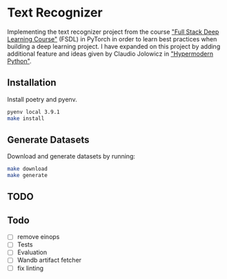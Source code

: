 # Text Recognizer
Implementing the text recognizer project from the course ["Full Stack Deep Learning Course"](https://fullstackdeeplearning.com/march2019) (FSDL) in PyTorch in order to learn best practices when building a deep learning project. I have expanded on this project by adding additional feature and ideas given by Claudio Jolowicz in ["Hypermodern Python"](https://cjolowicz.github.io/posts/hypermodern-python-01-setup/).

## Installation

Install poetry and pyenv.

```sh
pyenv local 3.9.1
make install
```

## Generate Datasets

Download and generate datasets by running:

```sh
make download
make generate
```


## TODO

## Todo
- [ ] remove einops
- [ ] Tests
- [ ] Evaluation
- [ ] Wandb artifact fetcher
- [ ] fix linting
